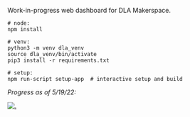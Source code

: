 Work-in-progress web dashboard for DLA Makerspace.

```
# node:
npm install

# venv:
python3 -m venv dla_venv
source dla_venv/bin/activate
pip3 install -r requirements.txt

# setup: 
npm run-script setup-app  # interactive setup and build
```

*Progress as of 5/19/22:* <br>

[![.](http://img.youtube.com/vi/fXW1-2Ku4WQ/0.jpg)](https://www.youtube.com/watch?v=fXW1-2Ku4WQ ".")
